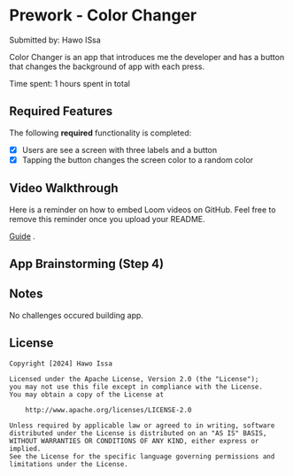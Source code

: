 # Prework - Color Changer

Submitted by: Hawo ISsa

Color Changer is an app that introduces me the developer and has a button that changes the background of app with each press.

Time spent: 1 hours spent in total

## Required Features

The following **required** functionality is completed:

- [X] Users are see a screen with three labels and a button
- [X] Tapping the button changes the screen color to a random color
 
## Video Walkthrough

Here is a reminder on how to embed Loom videos on GitHub. Feel free to remove this reminder once you upload your README. 

[Guide](https://ezgif.com/video-to-gif/ezgif-5-67f7ee075109.mov) .

## App Brainstorming (Step 4)

## Notes

No challenges occured building app.

## License

    Copyright [2024] Hawo Issa

    Licensed under the Apache License, Version 2.0 (the "License");
    you may not use this file except in compliance with the License.
    You may obtain a copy of the License at

        http://www.apache.org/licenses/LICENSE-2.0

    Unless required by applicable law or agreed to in writing, software
    distributed under the License is distributed on an "AS IS" BASIS,
    WITHOUT WARRANTIES OR CONDITIONS OF ANY KIND, either express or implied.
    See the License for the specific language governing permissions and
    limitations under the License.
